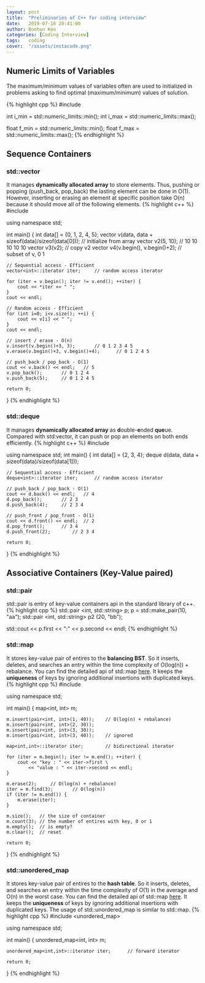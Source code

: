```yaml
---
layout: post
title:  "Preliminaries of C++ for coding interview"
date:   2019-07-16 20:41:00
author: Bonhun Koo
categories: [Coding Interview]
tags:	coding
cover:  "/assets/instacode.png"
---
```


## Numeric Limits of Variables
The maximum/minimum values of variables often are used to initialized in problems asking to find optimal (maximum/minimum) values of solution.

{% highlight cpp %}
#include <limits>

int i_min = std::numeric_limits<int>::min();
int i_max = std::numeric_limits<int>::max();

float f_min = std::numeric_limits<float>::min();
float f_max = std::numeric_limits<float>::max();
{% endhighlight %}

## Sequence Containers
### std::vector
It manages <b>dynamically allocated array</b> to store elements.
Thus, pushing or popping (push_back, pop_back) the lasting element can be done in O(1).
However, inserting or erasing an element at specific position take O(n) because it should move all of the following elements.
{% highlight c++ %}
#include <vector>

using namespace std;

int main() {
	int data[] = {0, 1, 2, 4, 5};
	vector<int> v(data, data + sizeof(data)/sizeof(data[0]));       // initialize from array
	vector<int> v2(5, 10);	// 10 10 10 10 10
	vector<int> v3(v2);		// copy v2
	vector<int> v4(v.begin(), v.begin()+2);		// subset of v, 0 1

	// Sequential access - Efficient
	vector<int>::iterator iter;		// random access iterator

    for (iter = v.begin(); iter != v.end(); ++iter) {
        cout << *iter << " ";
    }
    cout << endl;

    // Random access - Efficient
    for (int i=0; i<v.size(); ++i) {
        cout << v[i] << " ";
    }
    cout << endl;

    // insert / erase - O(n)
    v.insert(v.begin()+3, 3);		// 0 1 2 3 4 5
    v.erase(v.begin()+3, v.begin()+4);		// 0 1 2 4 5

    // push_back / pop_back - O(1)
    cout << v.back() << endl;	// 5
    v.pop_back();		// 0 1 2 4
    v.push_back(5);		// 0 1 2 4 5

    return 0;
}
{% endhighlight %}

### std::deque
It manages <b>dynamically allocated array</b> as <b>d</b>ouble-<b>e</b>nded <b>que</b>ue.
Compared with std:vector, it can push or pop an elements on both ends efficiently.
{% highlight c++ %}
#include <deque>

using namespace std;
int main() {
	int data[] = {2, 3, 4};
	deque<int> d(data, data + sizeof(data)/sizeof(data[1]));

	// Sequential access - Efficient
	deque<int>::iterator iter;		// random access iterator

	// push_back / pop_back - O(1)
	cout << d.back() << endl;	// 4
	d.pop_back();		// 2 3
	d.push_back(4);		// 2 3 4

	// push_front / pop_front - O(1)
	cout << d.front() << endl;	// 2
	d.pop_front();		// 3 4
	d.push_front(2);		// 2 3 4

	return 0;
}
{% endhighlight %}

## Associative Containers (Key-Value paired)
### std::pair
std::pair is entry of key-value containers api in the standard library of c++.
{% highlight cpp %}
std::pair <int, std::string> p;
p = std::make_pair(10, "aa");
std::pair <int, std::string> p2 (20, "bb");

std::cout << p.first << ":" << p.second << endl;
{% endhighlight %}

### std::map
It stores key-value pair of entires to the <b>balancing BST</b>.
So it inserts, deletes, and searches an entry within the time complexity of O(log(n)) + rebalance.
You can find the detailed api of std::map [here][map_api].
It keeps the <b>uniqueness</b> of keys by ignoring additional insertions with duplicated keys.
{% highlight cpp %}
#include <map>

using namespace std;

int main() {
	map<int, int> m;

	m.insert(pair<int, int>(1, 40));	// O(log(n) + rebalance)
	m.insert(pair<int, int>(2, 30));
	m.insert(pair<int, int>(3, 30));
	m.insert(pair<int, int>(3, 40));	// ignored

	map<int,int>::iterator iter;		// bidirectional iterator

	for (iter = m.begin(); iter != m.end(); ++iter) {
		cout << "key : " << iter->first \
			<< "value : " << iter->second << endl;
	}

	m.erase(2);		// O(log(n) + rebalance)
	iter = m.find(3);		// O(log(n))
	if (iter != m.end()) {
		m.erase(iter);
	}

	m.size();	// the size of container
	m.count(3);	// the number of entires with key, 0 or 1
	m.empty();	// is empty?
	m.clear();	// reset

	return 0;
}
{% endhighlight %}

### std::unordered_map
It stores key-value pair of entires to the <b>hash table</b>.
So it inserts, deletes, and searches an entry within the time complexity of O(1) in the average and O(n) in the worst case.
You can find the detailed api of std::map [here][unordered_map_api].
It keeps the <b>uniqueness</b> of keys by ignoring additional insertions with duplicated keys.
The usage of std::unordered_map is similar to std::map.
{% highlight cpp %}
#include <unordered_map>

using namespace std;

int main() {
    unordered_map<int, int> m;

    unordered_map<int,int>::iterator iter;		// forward iterator

	return 0;
}
{% endhighlight %}

[map_api]: http://www.cplusplus.com/reference/map/map/
[unordered_map_api]: http://www.cplusplus.com/reference/unordered_map/unordered_map/
